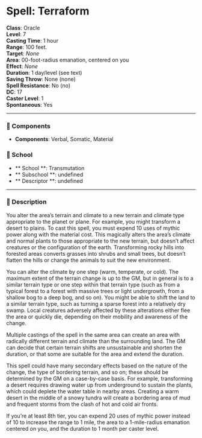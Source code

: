 
# Spell: Terraform
**Class**: Oracle  
**Level**: 7  
**Casting Time**: 1 hour  
**Range**: 100 feet.  
**Target**: _None_  
**Area**: 00-foot-radius emanation, centered on you  
**Effect**: _None_  
**Duration**: 1 day/level (see text)  
**Saving Throw**: None (none)  
**Spell Resistance**: No (no)  
**DC**: 17  
**Caster Level**: 1  
**Spontaneous**: Yes

---

### 🔮 Components
- **Components**: Verbal, Somatic, Material

### 🏫 School
- ** School **: Transmutation
- ** Subschool **: undefined
- ** Descriptor **: undefined
---

### 📜 Description
You alter the area’s terrain and climate to a new terrain and climate type appropriate to the planet or plane. For example, you might transform a desert to plains. To cast this spell, you must expend 10 uses of mythic power along with the material cost. This magically alters the area’s climate and normal plants to those appropriate to the new terrain, but doesn’t affect creatures or the configuration of the earth. Transforming rocky hills into forested areas converts grasses into shrubs and small trees, but doesn’t flatten the hills or change the animals to suit the new environment.

You can alter the climate by one step (warm, temperate, or cold). The maximum extent of the terrain change is up to the GM, but in general is to a similar terrain type or one step within that terrain type (such as from a typical forest to a forest with massive trees or light undergrowth, from a shallow bog to a deep bog, and so on). You might be able to shift the land to a similar terrain type, such as turning a sparse forest into a relatively dry swamp. Local creatures adversely affected by these alterations either flee the area or quickly die, depending on their mobility and awareness of the change.

Multiple castings of the spell in the same area can create an area with radically different terrain and climate than the surrounding land. The GM can decide that certain terrain shifts are unsustainable and shorten the duration, or that some are suitable for the area and extend the duration.

This spell could have many secondary effects based on the nature of the change, the type of bordering terrain, and so on; these should be determined by the GM on a case-by-case basis. For example, transforming a desert requires drawing water up from underground to sustain the plants, which could deplete the water table in nearby areas. Creating a warm desert in the middle of a snowy tundra will create a bordering area of mud and frequent storms from the clash of hot and cold air fronts.

If you’re at least 8th tier, you can expend 20 uses of mythic power instead of 10 to increase the range to 1 mile, the area to a 1-mile-radius emanation centered on you, and the duration to 1 month per caster level.
